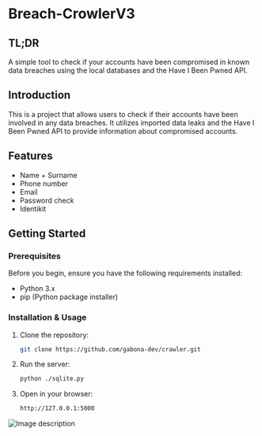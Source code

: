 # Breach-CrowlerV3

## TL;DR

A simple tool to check if your accounts have been compromised in known data breaches using the local databases and the Have I Been Pwned API.



## Introduction

This is a project that allows users to check if their accounts have been involved in any data breaches. It utilizes imported data leaks and the Have I Been Pwned API to provide information about compromised accounts.

## Features

- Name + Surname
- Phone number
- Email
- Password check
- Identikit

## Getting Started

### Prerequisites

Before you begin, ensure you have the following requirements installed:

- Python 3.x
- pip (Python package installer)

### Installation & Usage

1. Clone the repository:

   ```bash
   git clone https://github.com/gabona-dev/crawler.git
    ```
2. Run the server:
   ```bash
   python ./sqlite.py
   ```
3. Open in your browser:
   ```bash
   http://127.0.0.1:5000
   ```

![Image description]([https://github.com/LarrySul/Parallax-Landing-Page/blob/master/src/img/Screenshot%20(285).pn](https://github.com/gabona-dev/crawler/blob/main/img/homepage.png)https://github.com/gabona-dev/crawler/blob/main/img/homepage.png)

